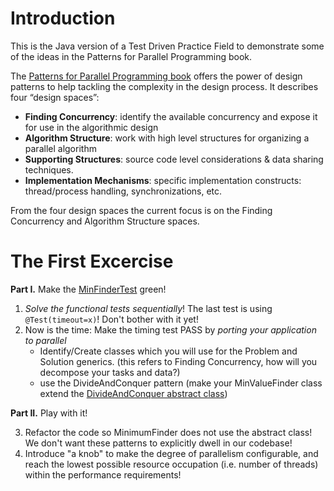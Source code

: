 # Introduction 

This is the Java version of a Test Driven Practice Field to demonstrate some of the ideas in the Patterns for Parallel Programming book. 

The [Patterns for Parallel Programming book](http://www.amazon.com/Patterns-Parallel-Programming-Timothy-Mattson/dp/0321228111)
 offers the power of design patterns to help tackling the complexity in the design process. It describes four “design spaces”:

* **Finding Concurrency**: identify the available concurrency and expose it for use in the algorithmic design
* **Algorithm Structure**: work with high level structures for organizing a parallel algorithm
* **Supporting Structures**: source code level considerations & data sharing techniques.
* **Implementation Mechanisms**: specific implementation constructs:  thread/process handling, synchronizations, etc.

From the four design spaces the current focus is on the Finding Concurrency and Algorithm Structure spaces. 

# The First Excercise

**Part I.** Make the [MinFinderTest](src/test/java/org/lscc/minfinder/MinValueFinderTest.java) green! 

1. *Solve the functional tests sequentially*! The last test is using ```@Test(timeout=x)```! Don't bother with it yet! 
1. Now is the time: Make the timing test PASS by *porting your application to parallel* 
    * Identify/Create classes which you will use for the Problem and Solution generics. (this refers to Finding Concurrency, how will you decompose your tasks and data?)
    * use the DivideAndConquer pattern (make your MinValueFinder class extend the [DivideAndConquer abstract class](src/main/java/org/lscc/parallelpatterns/divideandconquer/DivideAndConquer.java))

**Part II.** Play with it! 

3. Refactor the code so MinimumFinder does not use the abstract class! We don't want these patterns to explicitly dwell in our codebase!
4. Introduce "a knob" to make the degree of parallelism configurable, and reach the lowest possible resource occupation (i.e. number of threads) within the performance requirements!




